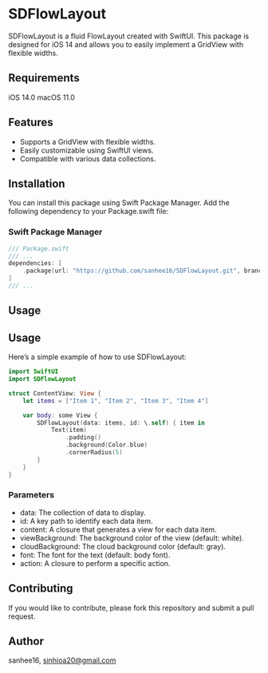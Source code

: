  # SDFlowLayout

SDFlowLayout is a fluid FlowLayout created with SwiftUI. This package is designed for iOS 14 and allows you to easily implement a GridView with flexible widths.


## Requirements

iOS 14.0
macOS 11.0  

## Features

- Supports a GridView with flexible widths.
- Easily customizable using SwiftUI views.
- Compatible with various data collections.

## Installation
You can install this package using Swift Package Manager. Add the following dependency to your Package.swift file:
### Swift Package Manager

```swift
/// Package.swift
/// ...
dependencies: [
    .package(url: "https://github.com/sanhee16/SDFlowLayout.git", branch: "main"),
]
/// ...
```

## Usage  
## Usage  

Here’s a simple example of how to use SDFlowLayout:
```swift
import SwiftUI
import SDFlowLayout

struct ContentView: View {
    let items = ["Item 1", "Item 2", "Item 3", "Item 4"]

    var body: some View {
        SDFlowLayout(data: items, id: \.self) { item in
            Text(item)
                .padding()
                .background(Color.blue)
                .cornerRadius(5)
        }
    }
}
```
### Parameters
- data: The collection of data to display.
- id: A key path to identify each data item.
- content: A closure that generates a view for each data item.
- viewBackground: The background color of the view (default: white).
- cloudBackground: The cloud background color (default: gray).
- font: The font for the text (default: body font).
- action: A closure to perform a specific action.


## Contributing
If you would like to contribute, please fork this repository and submit a pull request.



## Author

sanhee16, sinhioa20@gmail.com
